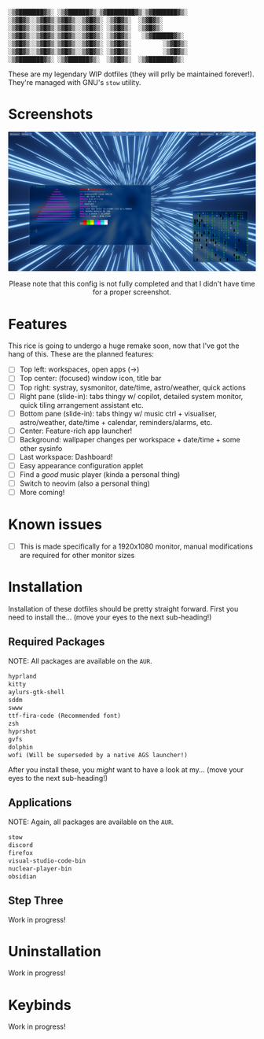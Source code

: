```
░▒▓███████▓▒░ ░▒▓██████▓▒░▒▓████████▓▒░▒▓███████▓▒░ 
░▒▓█▓▒░░▒▓█▓▒░▒▓█▓▒░░▒▓█▓▒░ ░▒▓█▓▒░  ░▒▓█▓▒░        
░▒▓█▓▒░░▒▓█▓▒░▒▓█▓▒░░▒▓█▓▒░ ░▒▓█▓▒░  ░▒▓█▓▒░        
░▒▓█▓▒░░▒▓█▓▒░▒▓█▓▒░░▒▓█▓▒░ ░▒▓█▓▒░   ░▒▓██████▓▒░  
░▒▓█▓▒░░▒▓█▓▒░▒▓█▓▒░░▒▓█▓▒░ ░▒▓█▓▒░         ░▒▓█▓▒░ 
░▒▓█▓▒░░▒▓█▓▒░▒▓█▓▒░░▒▓█▓▒░ ░▒▓█▓▒░         ░▒▓█▓▒░ 
░▒▓███████▓▒░ ░▒▓██████▓▒░  ░▒▓█▓▒░  ░▒▓███████▓▒░  
```

These are my legendary WIP dotfiles (they will prlly be maintained forever!).
They're managed with GNU's `stow` utility.

# Screenshots
![screenshot1](./Screenshots/Third.png)
<p align=center>Please note that this config is not fully completed and that I didn't have time for a proper screenshot.</p>

# Features
This rice is going to undergo a huge remake soon, now that I've got the hang of this. These are the planned features:

- [ ] Top left: workspaces, open apps (->)
- [ ] Top center: (focused) window icon, title bar
- [ ] Top right: systray, sysmonitor, date/time, astro/weather, quick actions
- [ ] Right pane (slide-in): tabs thingy w/ copilot, detailed system monitor, quick tiling arrangement assistant etc.
- [ ] Bottom pane (slide-in): tabs thingy w/ music ctrl + visualiser, astro/weather, date/time + calendar, reminders/alarms, etc.
- [ ] Center: Feature-rich app launcher!
- [ ] Background: wallpaper changes per workspace + date/time + some other sysinfo
- [ ] Last workspace: Dashboard!
- [ ] Easy appearance configuration applet
- [ ] Find a *good* music player (kinda a personal thing)
- [ ] Switch to neovim (also a personal thing)
- [ ] More coming!

# Known issues
- [ ] This is made specifically for a 1920x1080 monitor, manual modifications are required for other monitor sizes

# Installation

Installation of these dotfiles should be pretty straight forward. First you need to install the... (move your eyes to the next sub-heading!)

## Required Packages
NOTE: All packages are available on the `AUR`.

```
hyprland
kitty
aylurs-gtk-shell
sddm
swww
ttf-fira-code (Recommended font)
zsh
hyprshot
gvfs
dolphin
wofi (Will be superseded by a native AGS launcher!)
```

After you install these, you *might* want to have a look at my... (move your eyes to the next sub-heading!)

## Applications
NOTE: Again, all packages are available on the `AUR`.

```
stow
discord
firefox
visual-studio-code-bin
nuclear-player-bin
obsidian
```

## Step Three
Work in progress!

# Uninstallation
Work in progress!

# Keybinds
Work in progress!